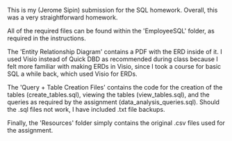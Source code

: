 This is my (Jerome Sipin) submission for the SQL homework. Overall, this was a
very straightforward homework.

All of the required files can be found within the 'EmployeeSQL' folder, as
required in the instructions.

The 'Entity Relationship Diagram' contains a PDF with the ERD inside of it. I
used Visio instead of Quick DBD as recommended during class because I felt more
familiar with making ERDs in Visio, since I took a course for basic SQL a while
back, which used Visio for ERDs.

The 'Query + Table Creation Files' contains the code for the creation of
the tables (create_tables.sql), viewing the tables (view_tables.sql), and the
queries as required by the assignment (data_analysis_queries.sql). Should the
.sql files not work, I have included .txt file backups. 

Finally, the 'Resources' folder simply contains the original .csv files used
for the assignment.
